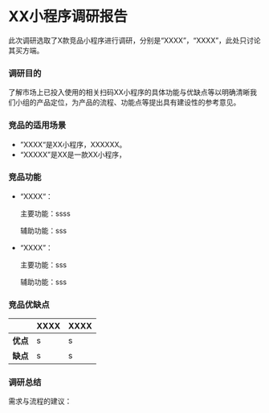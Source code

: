 # XX小程序调研报告

此次调研选取了X款竞品小程序进行调研，分别是“XXXX”，“XXXX”，此处只讨论其买方端。

### 调研目的

了解市场上已投入使用的相关扫码XX小程序的具体功能与优缺点等以明确清晰我们小组的产品定位，为产品的流程、功能点等提出具有建设性的参考意见。

### 竞品的适用场景

- ”XXXX“是XX小程序，XXXXXX。
- “XXXXX”是XX是一款XX小程序，




### 竞品功能

- “XXXX“：

  主要功能：ssss

  辅助功能：sss


- “XXXX”：

  主要功能：sss

  辅助功能：sss

### 竞品优缺点

|          | XXXX                                                      | XXXX                                                 |
| -------- | :----------------------------------------------------------- | :----------------------------------------------------------- |
| **优点** | s |  s|
| **缺点** |s  | s |

### 调研总结

需求与流程的建议：
